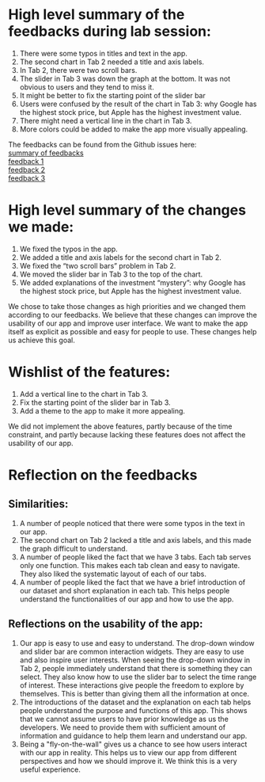 # High level summary of the feedbacks during lab session:
1.	There were some typos in titles and text in the app.
2.	The second chart in Tab 2 needed a title and axis labels.
3.	In Tab 2, there were two scroll bars.
4.	The slider in Tab 3 was down the graph at the bottom. It was not obvious to users and they tend to miss it.
5.	It might be better to fix the starting point of the slider bar
6.	Users were confused by the result of the chart in Tab 3: why Google has the highest stock price, but Apple has the highest investment value.
7.	There might need a vertical line in the chart in Tab 3.
8.	More colors could be added to make the app more visually appealing.

The feedbacks can be found from the Github issues here:     
[summary of feedbacks](https://github.com/UBC-MDS/DSCI-532_group-211_dashboards/issues/40)     
[feedback 1](https://github.com/UBC-MDS/DSCI-532_group-211_dashboards/issues/37)   
[feedback 2](https://github.com/UBC-MDS/DSCI-532_group-211_dashboards/issues/38)     
[feedback 3](https://github.com/UBC-MDS/DSCI-532_group-211_dashboards/issues/39)    

# High level summary of the changes we made:
1.	We fixed the typos in the app.
2.	We added a title and axis labels for the second chart in Tab 2.
3.	We fixed the “two scroll bars” problem in Tab 2.
4.	We moved the slider bar in Tab 3 to the top of the chart.
5.	We added explanations of the investment “mystery”: why Google has the highest stock price, but Apple has the highest investment value.

We chose to take those changes as high priorities and we changed them according to our feedbacks. We believe that these changes can improve the usability of our app and improve user interface. We want to make the app itself as explicit as possible and easy for people to use. These changes help us achieve this goal.

# Wishlist of the features:
1.	Add a vertical line to the chart in Tab 3.
2.	Fix the starting point of the slider bar in Tab 3.
3.	Add a theme to the app to make it more appealing. 

We did not implement the above features, partly because of the time constraint, and partly because lacking these features does not affect the usability of our app.  

# Reflection on the feedbacks
## Similarities:
1.	A number of people noticed that there were some typos in the text in our app.
2. The second chart on Tab 2 lacked a title and axis labels, and this made the graph difficult to understand.
3. A number of people liked the fact that we have 3 tabs. Each tab serves only one function. This makes each tab clean and easy to navigate. They also liked the systematic layout of each of our tabs.
4. A number of people liked the fact that we have a brief introduction of our dataset and short explanation in each tab. This helps people understand the functionalities of our app and how to use the app.


## Reflections on the usability of the app:
1. Our app is easy to use and easy to understand. The drop-down window and slider bar are common interaction widgets. They are easy to use and also inspire user interests. When seeing the drop-down window in Tab 2, people immediately understand that there is something they can select. They also know how to use the slider bar to select the time range of interest. These interactions give people the freedom to explore by themselves. This is better than giving them all the information at once. 
2.	The introductions of the dataset and the explanation on each tab helps people understand the purpose and functions of this app. This shows that we cannot assume users to have prior knowledge as us the developers. We need to provide them with sufficient amount of information and guidance to help them learn and understand our app. 
3.	Being a "fly-on-the-wall" gives us a chance to see how users interact with our app in reality. This helps us to view our app from different perspectives and how we should improve it. We think this is a very useful experience. 
